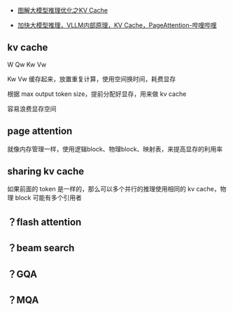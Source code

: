 
- [图解大模型推理优化之KV Cache](https://mp.weixin.qq.com/s/7Fm8LbUN9jQ2HqxPbUU7UQ)

- [加快大模型推理，VLLM内部原理，KV Cache，PageAttention-哔哩哔哩](https://b23.tv/Zej9NQR)


## kv cache

W
Qw Kw Vw

Kw Vw 缓存起来，放置重复计算，使用空间换时间，耗费显存

根据 max output token size，提前分配好显存，用来做 kv cache

容易浪费显存空间


## page attention

就像内存管理一样，使用逻辑block、物理block、映射表，来提高显存的利用率


## sharing kv cache

如果前面的 token 是一样的，那么可以多个并行的推理使用相同的 kv cache，物理 block 可能有多个引用者


## ？flash attention

## ？beam search

## ？GQA

## ？MQA




